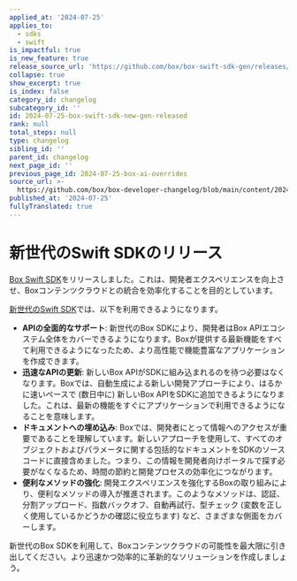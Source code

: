 ```yaml
---
applied_at: '2024-07-25'
applies_to:
  - sdks
  - swift
is_impactful: true
is_new_feature: true
release_source_url: 'https://github.com/box/box-swift-sdk-gen/releases/tag/0.3.0'
collapse: true
show_excerpt: true
is_index: false
category_id: changelog
subcategory_id: ''
id: 2024-07-25-box-swift-sdk-new-gen-released
rank: null
total_steps: null
type: changelog
sibling_id: ''
parent_id: changelog
next_page_id: ''
previous_page_id: 2024-07-25-box-ai-overrides
source_url: >-
  https://github.com/box/box-developer-changelog/blob/main/content/2024/07-25-box-swift-sdk-new-gen-released.md
published_at: '2024-07-25'
fullyTranslated: true
---
```

# 新世代のSwift SDKのリリース

[Box Swift SDK][1]をリリースしました。これは、開発者エクスペリエンスを向上させ、Boxコンテンツクラウドとの統合を効率化することを目的としています。

<!-- more -->

[新世代のSwift SDK][1]では、以下を利用できるようになります。

* **APIの全面的なサポート**: 新世代のBox SDKにより、開発者はBox APIエコシステム全体をカバーできるようになります。Boxが提供する最新機能をすべて利用できるようになったため、より高性能で機能豊富なアプリケーションを作成できます。
* **迅速なAPIの更新**: 新しいBox APIがSDKに組み込まれるのを待つ必要はなくなります。Boxでは、自動生成による新しい開発アプローチにより、はるかに速いペースで (数日中に) 新しいBox APIをSDKに追加できるようになりました。これは、最新の機能をすぐにアプリケーションで利用できるようになることを意味します。
* **ドキュメントへの埋め込み**: Boxでは、開発者にとって情報へのアクセスが重要であることを理解しています。新しいアプローチを使用して、すべてのオブジェクトおよびパラメータに関する包括的なドキュメントをSDKのソースコードに直接含めました。つまり、この情報を開発者向けポータルで探す必要がなくなるため、時間の節約と開発プロセスの効率化につながります。
* **便利なメソッドの強化**: 開発エクスペリエンスを強化するBoxの取り組みにより、便利なメソッドの導入が推進されます。このようなメソッドは、認証、分割アップロード、指数バックオフ、自動再試行、型チェック (変数を正しく使用しているかどうかの確認に役立ちます) など、さまざまな側面をカバーします。

新世代のBox SDKを利用して、Boxコンテンツクラウドの可能性を最大限に引き出してください。より迅速かつ効率的に革新的なソリューションを作成しましょう。

[1]: https://github.com/box/box-swift-sdk-gen
